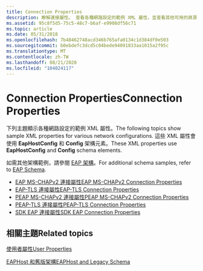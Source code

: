 ```yaml
---
title: Connection Properties
description: 瞭解連接屬性。 查看各種網路設定的範例 XML 屬性，並查看其他可用的資源。
ms.assetid: 95c8f5d5-75c5-48c7-b6af-e9908df56c71
ms.topic: article
ms.date: 05/31/2018
ms.openlocfilehash: 7b48462748acd346b765afa0134c1d384df0e503
ms.sourcegitcommit: b0ebdefc3dcd5c04bede94091833aa1015a2f95c
ms.translationtype: MT
ms.contentlocale: zh-TW
ms.lasthandoff: 08/21/2020
ms.locfileid: "104024117"
---
```

# <a name="connection-properties"></a><span data-ttu-id="c51a6-104">Connection Properties</span><span class="sxs-lookup"><span data-stu-id="c51a6-104">Connection Properties</span></span>

<span data-ttu-id="c51a6-105">下列主題顯示各種網路設定的範例 XML 屬性。</span><span class="sxs-lookup"><span data-stu-id="c51a6-105">The following topics show sample XML properties for various network configurations.</span></span> <span data-ttu-id="c51a6-106">這些 XML 屬性會使用 **EapHostConfig** 和 **Config** 架構元素。</span><span class="sxs-lookup"><span data-stu-id="c51a6-106">These XML properties use **EapHostConfig** and **Config** schema elements.</span></span>

<span data-ttu-id="c51a6-107">如需其他架構範例，請參閱 [EAP 架構](https://go.microsoft.com/fwlink/p/?linkid=83914)。</span><span class="sxs-lookup"><span data-stu-id="c51a6-107">For additional schema samples, refer to [EAP Schema](https://go.microsoft.com/fwlink/p/?linkid=83914).</span></span>

-   [<span data-ttu-id="c51a6-108">EAP MS-CHAPv2 連接屬性</span><span class="sxs-lookup"><span data-stu-id="c51a6-108">EAP MS-CHAPv2 Connection Properties</span></span>](eap-ms-chapv2-connection-properties.md)
-   [<span data-ttu-id="c51a6-109">EAP-TLS 連接屬性</span><span class="sxs-lookup"><span data-stu-id="c51a6-109">EAP-TLS Connection Properties</span></span>](eap-tls-connection-properties.md)
-   [<span data-ttu-id="c51a6-110">PEAP MS-CHAPv2 連接屬性</span><span class="sxs-lookup"><span data-stu-id="c51a6-110">PEAP MS-CHAPv2 Connection Properties</span></span>](peap-ms-chapv2-connection-properties.md)
-   [<span data-ttu-id="c51a6-111">PEAP-TLS 連接屬性</span><span class="sxs-lookup"><span data-stu-id="c51a6-111">PEAP-TLS Connection Properties</span></span>](peap-tls-connection-properties.md)
-   [<span data-ttu-id="c51a6-112">SDK EAP 連接屬性</span><span class="sxs-lookup"><span data-stu-id="c51a6-112">SDK EAP Connection Properties</span></span>](sdk-connection-properties.md)

## <a name="related-topics"></a><span data-ttu-id="c51a6-113">相關主題</span><span class="sxs-lookup"><span data-stu-id="c51a6-113">Related topics</span></span>

<dl> <dt>

[<span data-ttu-id="c51a6-114">使用者屬性</span><span class="sxs-lookup"><span data-stu-id="c51a6-114">User Properties</span></span>](user-profiles.md)
</dt> <dt>

[<span data-ttu-id="c51a6-115">EAPHost 和舊版架構</span><span class="sxs-lookup"><span data-stu-id="c51a6-115">EAPHost and Legacy Schema</span></span>](eaphost-schemas.md)
</dt> </dl>

 

 




